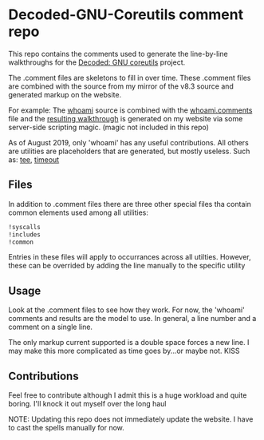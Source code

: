 # Decoded-GNU-Coreutils comment repo

This repo contains the comments used to generate the line-by-line walkthroughs for the [Decoded: GNU coreutils](http://www.maizure.org/projects/decoded-gnu-coreutils) project.

The .comment files are skeletons to fill in over time. These .comment files are combined with the source from my mirror of the v8.3 source and generated markup on the website.

For example: The [whoami](https://github.com/MaiZure/coreutils-8.3/blob/master/src/whoami.c) source is combined with the [whoami.comments](https://github.com/MaiZure/decoded-coreutils/blob/master/comments/whoami.comment) file and the [resulting walkthrough](http://www.maizure.org/projects/decoded-gnu-coreutils/whoami_walkthrough.html) is generated on my website via some server-side scripting magic. (magic not included in this repo) 

As of August 2019, only 'whoami' has any useful contributions. All others are utilities are placeholders that are generated, but mostly useless. Such as: 
[tee](http://www.maizure.org/projects/decoded-gnu-coreutils/tee_walkthrough.html),
[timeout](http://www.maizure.org/projects/decoded-gnu-coreutils/timeout_walkthrough.html)

## Files
In addition to .comment files there are three other special files tha contain common elements used among all utilities:
```bash
!syscalls
!includes
!common
```
Entries in these files will apply to occurrances across all utilties. However, these can be overrided by adding the line manually to the specific utility

## Usage
Look at the .comment files to see how they work. For now, the 'whoami' comments and results are the model to use. In general, a line number and a comment on a single line.

The only markup current supported is a double space forces a new line. I may make this more complicated as time goes by...or maybe not. KISS

## Contributions
Feel free to contribute although I admit this is a huge workload and quite boring. I'll knock it out myself over the long haul

NOTE: Updating this repo does not immediately update the website. I have to cast the spells manually for now.
